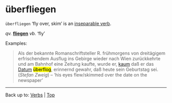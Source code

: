 # überfliegen

`überfliegen` ‘fly over, skim’ is an [inseparable verb](../../inseparableVerbs.md).

*qv.* **[fliegen](../../f/fl/fliegen.md)** *vb.* ‘fly’

Examples:

> Als der bekannte Romanschriftsteller R. frühmorgens von dreitägigem erfrischendem Ausflug ins Gebirge wieder nach Wien zurückkehrte und am Bahnhof eine Zeitung kaufte, wurde er, [kaum](../../../adverbs/k/ka/kaum.md) daß er das [Datum](../../../nouns/d/da/Datum.md) <mark>überflog</mark>, erinnernd gewahr, daß heute sein Geburtstag sei. (*Stefan Zweig*) – ‘his eyes flew/skimmed over the date on the newspaper’

----

Back up to: [Verbs](../../index.md) | [Top](../../../index.md)
